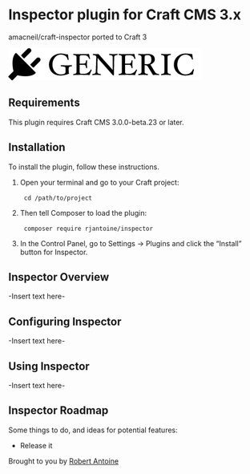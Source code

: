 # Inspector plugin for Craft CMS 3.x

amacneil/craft-inspector ported to Craft 3

![Screenshot](resources/img/plugin-logo.png)

## Requirements

This plugin requires Craft CMS 3.0.0-beta.23 or later.

## Installation

To install the plugin, follow these instructions.

1. Open your terminal and go to your Craft project:

        cd /path/to/project

2. Then tell Composer to load the plugin:

        composer require rjantoine/inspector

3. In the Control Panel, go to Settings → Plugins and click the “Install” button for Inspector.

## Inspector Overview

-Insert text here-

## Configuring Inspector

-Insert text here-

## Using Inspector

-Insert text here-

## Inspector Roadmap

Some things to do, and ideas for potential features:

* Release it

Brought to you by [Robert Antoine](https://musingmonkeys.com/)
